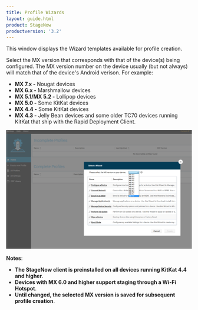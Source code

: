 ```yaml
---
title: Profile Wizards
layout: guide.html
product: StageNow
productversion: '3.2'
---
```


This window displays the Wizard templates available for profile creation. 

Select the MX version that corresponds with that of the device(s) being configured. The MX version number on the device usually (but not always) will match that of the device's Android verison. For example: 

* **MX 7.x -** Nougat devices
* **MX 6.x -** Marshmallow devices
* **MX 5.1/MX 5.2 -** Lollipop devices
* **MX 5.0 -** Some KitKat devices
* **MX 4.4 -** Some KitKat devices
* **MX 4.3 -** Jelly Bean devices and some older TC70 devices running KitKat that ship with the Rapid Deployment Client.

![img](../../images/WizardList_MXdropdown.png)

**Notes**:
* **The StageNow client is preinstalled on all devices running KitKat 4.4 and higher**. 
* **Devices with MX 6.0 and higher support staging through a Wi-Fi Hotspot**. 
* **Until changed, the selected MX version is saved for subsequent profile creation**.

